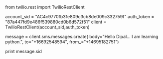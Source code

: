 from twilio.rest import TwilioRestClient

account_sid = "AC4c9770fb31e809c3cb8de009c332759f"
auth_token = "87a447fd9e486f539880cd0b6d572f51"
client = TwilioRestClient(account_sid,auth_token)

message = client.sms.messages.create(
    body="Hello Dipal... I am learning python.",
    to="+16692548594",
    from_="+14695182751")

print message.sid
